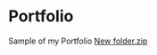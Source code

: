 
# Portfolio
Sample of my Portfolio
[New folder.zip](https://github.com/Ruba24/Portfolio/files/6458952/New.folder.zip)
